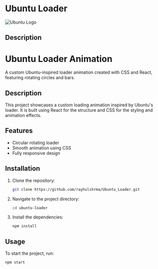 # Ubuntu Loader

![Ubuntu Logo](https://cdn.freebiesupply.com/logos/large/2x/ubuntu-4-logo-png-transparent.png)

## Description

# Ubuntu Loader Animation

A custom Ubuntu-inspired loader animation created with CSS and React, featuring rotating circles and bars.

## Description

This project showcases a custom loading animation inspired by Ubuntu's loader. It is built using React for the structure and CSS for the styling and animation effects.

## Features

- Circular rotating loader
- Smooth animation using CSS
- Fully responsive design

## Installation

1. Clone the repository:
    ```bash
    git clone https://github.com/rayhulshrma/Ubuntu_Loader.git
    ```
2. Navigate to the project directory:
    ```bash
    cd ubuntu-loader
    ```
3. Install the dependencies:
    ```bash
    npm install
    ```

## Usage

To start the project, run:
```bash
npm start
